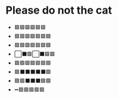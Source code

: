 # Please do not the cat
- 🟪🟪🟪🟪🟪🟪
- 🟪🟪🟪🟪🟪🟪🟪
- 🟪🟪🟪🟪🟪🟪🟪
- ⬜️⬛️🟪⬜️⬛️🟪🟪
- 🟪🟪🟪🟪🟪🟪🟪
- 🟪⬛️⬛️⬛️⬛️⬛️🟪
- 🟪🟪⬛️⬛️⬛️🟪🟪
- ➖🟪🟪🟪🟪🟪
<!--
**HazzyWazz/HazzyWazz** is a ✨ _special_ ✨ repository because its `README.md` (this file) appears on your GitHub profile.

Here are some ideas to get you started:

- 🔭 I’m currently working on ...
- 🌱 I’m currently learning ...
- 👯 I’m looking to collaborate on ...
- 🤔 I’m looking for help with ...
- 💬 Ask me about ...
- 📫 How to reach me: ...
- 😄 Pronouns: ...
- ⚡ Fun fact: ...
-->
